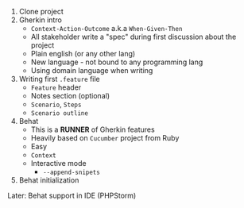 1. Clone project
2. Gherkin intro
    - `Context-Action-Outcome` a.k.a `When-Given-Then`
    - All stakeholder write a "spec" during first discussion about the project
    - Plain english (or any other lang)
    - New language - not bound to any programming lang
    - Using domain language when writing 
3. Writing first `.feature` file
    - `Feature` header
    -  Notes section (optional)
    - `Scenario`, `Steps`
    - `Scenario outline`
4. Behat
    - This is a **RUNNER** of Gherkin features
    - Heavily based on `Cucumber` project from Ruby
    - Easy
    - `Context`
    - Interactive mode
        - `--append-snipets`
4. Behat initialization


Later:
Behat support in IDE (PHPStorm)
